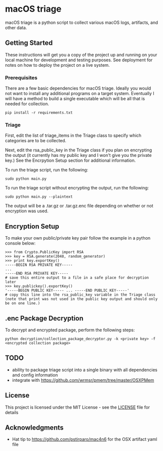# macOS triage

macOS triage is a python script to collect various macOS logs, artifacts, and other data.

## Getting Started

These instructions will get you a copy of the project up and running on your local machine for development and testing purposes. See deployment for notes on how to deploy the project on a live system.

### Prerequisites

There are a few basic dependencies for macOS triage. Ideally you would not want to install any additional programs on a target system. Eventually I will have a method to build a single executable which will be all that is needed for collection.

```
pip install -r requirements.txt
```

### Triage

First, edit the list of triage_items in the Triage class to specify which categories are to be collected.

Next, edit the rsa_public_key in the Triage class if you plan on encrypting the output (it currently has my public key and I won't give you the private key.) See the Encrpytion Setup section for additional information.

To run the triage script, run the following:

```
sudo python main.py
```

To run the triage script without encrypting the output, run the following:

```
sudo python main.py --plaintext
```

The output will be a .tar.gz or .tar.gz.enc file depending on whether or not encryption was used.

## Encryption Setup

To make your own public/private key pair follow the example in a python console below:

```
>>> from Crypto.PublicKey import RSA
>>> key = RSA.generate(2048, random_generator)
>>> print key.exportKey()
-----BEGIN RSA PRIVATE KEY-----
...
-----END RSA PRIVATE KEY-----
# save this entire output to a file in a safe place for decryption later
>>> key.publickey().exportKey()
'-----BEGIN PUBLIC KEY----- ... -----END PUBLIC KEY-----'
# copy this line into the rsa_public_key variable in the Triage class (note that print was not used in the public key output and should only be on one line.)
```

## .enc Package Decryption

To decrypt and encrypted package, perform the following steps:

```
python decryption/collection_package_decryptor.py -k <private key> -f <encrypted collection package>
```

## TODO

* ability to package triage script into a single binary with all dependencies and config information
* integrate with https://github.com/wrmsr/pmem/tree/master/OSXPMem

## License

This project is licensed under the MIT License - see the [LICENSE](LICENSE) file for details

## Acknowledgments

* Hat tip to https://github.com/pstirparo/mac4n6 for the OSX artifact yaml file
